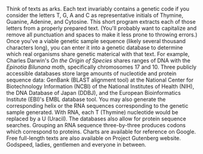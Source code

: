Think of texts as arks.
Each text invariably contains a genetic code if you consider the letters T, G, A and C as representative initials of Thymine, Guanine, Adenine, and Cytosine.
This short program extracts each of those letters from a properly prepared text. (You'll probably want to capitalize and remove all punctuation and spaces to make it less prone to throwing errors.)
Once you've a viable genetic sample sequence (likely several thousand characters long), you can enter it into a genetic database to determine which real organisms share genetic materical with that text.
For example, Charles Darwin's _On the Origin of Species_ shares ranges of DNA with the _Epinotia Bilunana_ moth, specifically chromosomes 17 and 10.
Three publicly accessible databases store large amounts of nucleotide and protein sequence data: GenBank (BLAST alignment tool) at the National Center for Biotechnology Information (NCBI) of the National Institutes of Health (NIH), the DNA Database of Japan (DDBJ), and the European Bioinformatics Institute (EBI)'s EMBL database tool.
You may also generate the corresponding helix or the RNA sequences corresponding to the genetic sample generated. With RNA, each T (Thymine) nucleotide would be replaced by a U (Uracil).
The databases also allow for protein sequence searches. Grouping an RNA sequence three-by-three produces codons which correspond to proteins. Charts are available for reference on Google.
Free full-length texts are also available on Project Gutenberg website.
Godspeed, ladies, gentlemen and everyone in between.
